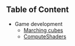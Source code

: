 ## Table of Content
- Game development
    - [Marching cubes](https://danielchen09.github.io/GameDev/MarchingCubes)
    - [ComputeShaders](https://danielchen09.github.io/GameDev/ComputeShaders)

